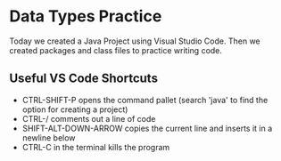# Data Types Practice

Today we created a Java Project using Visual Studio Code. Then we created packages and class files to practice writing code.

## Useful VS Code Shortcuts

- CTRL-SHIFT-P opens the command pallet (search 'java' to find the option for creating a project)
- CTRL-/ comments out a line of code
- SHIFT-ALT-DOWN-ARROW copies the current line and inserts it in a newline below
- CTRL-C in the terminal kills the program